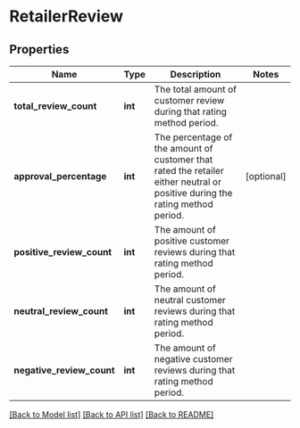 # RetailerReview

## Properties
Name | Type | Description | Notes
------------ | ------------- | ------------- | -------------
**total_review_count** | **int** | The total amount of customer review during that rating method period. | 
**approval_percentage** | **int** | The percentage of the amount of customer that rated the retailer either neutral or positive during the rating method period. | [optional] 
**positive_review_count** | **int** | The amount of positive customer reviews during that rating method period. | 
**neutral_review_count** | **int** | The amount of neutral customer reviews during that rating method period. | 
**negative_review_count** | **int** | The amount of negative customer reviews during that rating method period. | 

[[Back to Model list]](../../README.md#documentation-for-models) [[Back to API list]](../../README.md#documentation-for-api-endpoints) [[Back to README]](../../README.md)

